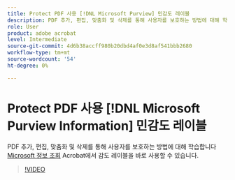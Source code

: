 ```yaml
---
title: Protect PDF 사용 [!DNL Microsoft Purview] 민감도 레이블
description: PDF 추가, 편집, 맞춤화 및 삭제를 통해 사용자를 보호하는 방법에 대해 학습합니다 [!DNL Microsoft Purview] Acrobat에서 바로 감도 레이블
role: User
product: adobe acrobat
level: Intermediate
source-git-commit: 4d6b38accff980b20dbd4af0e3d8af541bbb2680
workflow-type: tm+mt
source-wordcount: '54'
ht-degree: 0%

---
```


# Protect PDF 사용 [!DNL Microsoft Purview Information] 민감도 레이블

PDF 추가, 편집, 맞춤화 및 삭제를 통해 사용자를 보호하는 방법에 대해 학습합니다 [Microsoft 정보 조회](https://learn.microsoft.com/en-us/microsoft-365/compliance/information-protection?view=o365-worldwide) Acrobat에서 감도 레이블을 바로 사용할 수 있습니다.

>[!VIDEO](https://video.tv.adobe.com/v/3410552?learn=on&hidetitle=true&autoplay=true)